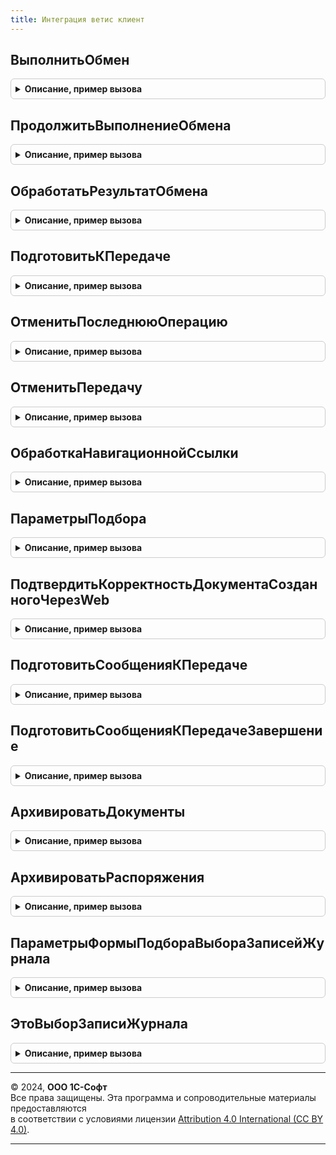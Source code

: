 ```yaml
---
title: Интеграция ветис клиент
---
```



## ВыполнитьОбмен
<details style="margin: 1em 0; padding: 0.5em; border: 1px solid #ccc; border-radius: 6px;">

<summary style="font-weight: bold; cursor: pointer;">Описание, пример вызова</summary>

```bsl

// Выполняет отправку подготовленных сообщений, загрузку новых документов, обработку ответов из ВЕТИС.
//
// Параметры:
//   Форма - ФормаКлиентскогоПриложения - источник команды выполнения обмена
//   ХозяйствующиеСубъекты - Неопределено, Массив Из СправочникСсылка.ХозяйствующиеСубъектыВЕТИС, СправочникСсылка.ХозяйствующиеСубъектыВЕТИС - Хозяйствующие субъекты, по которым необходимо выполнить обмен.
//   ОповещениеПриЗавершении - ОписаниеОповещения - Оповещение при завершении операции.
//
Процедура ВыполнитьОбмен(Форма, ХозяйствующиеСубъекты = Неопределено, ОповещениеПриЗавершении = Неопределено) Экспорт
```

Пример вызова
```bsl
ИнтеграцияВЕТИСКлиент.ВыполнитьОбмен(Форма, ХозяйствующиеСубъекты, ОповещениеПриЗавершении);
```
</details>

## ПродолжитьВыполнениеОбмена
<details style="margin: 1em 0; padding: 0.5em; border: 1px solid #ccc; border-radius: 6px;">

<summary style="font-weight: bold; cursor: pointer;">Описание, пример вызова</summary>

```bsl

Процедура ПродолжитьВыполнениеОбмена(Форма, Контекст = Неопределено, ОповещениеПриЗавершении = Неопределено, ВыводитьОкноОжидания = Истина) Экспорт
```

Пример вызова
```bsl
ИнтеграцияВЕТИСКлиент.ПродолжитьВыполнениеОбмена(Форма, Контекст, ОповещениеПриЗавершении, ВыводитьОкноОжидания);
```
</details>

## ОбработатьРезультатОбмена
<details style="margin: 1em 0; padding: 0.5em; border: 1px solid #ccc; border-radius: 6px;">

<summary style="font-weight: bold; cursor: pointer;">Описание, пример вызова</summary>

```bsl

Процедура ОбработатьРезультатОбмена(РезультатОбмена, Форма, Контекст = Неопределено, ОповещениеПриЗавершении = Неопределено, ВыводитьОкноОжидания = Истина) Экспорт
```

Пример вызова
```bsl
ИнтеграцияВЕТИСКлиент.ОбработатьРезультатОбмена(РезультатОбмена, Форма, Контекст, ОповещениеПриЗавершении, ВыводитьОкноОжидания);
```
</details>

## ПодготовитьКПередаче
<details style="margin: 1em 0; padding: 0.5em; border: 1px solid #ccc; border-radius: 6px;">

<summary style="font-weight: bold; cursor: pointer;">Описание, пример вызова</summary>

```bsl

// Формирует сообщение для передачи в ВетИС, согласно указанной операции.
//
// Параметры:
//  Форма - ФормаКлиентскогоПриложения - форма объекта документа ВетИС к передаче
//  ДальнейшееДействие - ПеречислениеСсылка.ДальнейшиеДействияПоВзаимодействиюВЕТИС - выполняемая операция обмена.
//
Процедура ПодготовитьКПередаче(Форма, ПараметрыПередачи) Экспорт
```

Пример вызова
```bsl
ИнтеграцияВЕТИСКлиент.ПодготовитьКПередаче(Форма, ПараметрыПередачи) 
```
</details>

## ОтменитьПоследнююОперацию
<details style="margin: 1em 0; padding: 0.5em; border: 1px solid #ccc; border-radius: 6px;">

<summary style="font-weight: bold; cursor: pointer;">Описание, пример вызова</summary>

```bsl

// Отменяет последнюю операцию (например, если возникла ошибка передачи данных).
//
// Параметры:
//  ДокументСсылка - ДокументСсылка - документ, по которому требуется отменить операцию.
//
Процедура ОтменитьПоследнююОперацию(ДокументСсылка) Экспорт
```

Пример вызова
```bsl
ИнтеграцияВЕТИСКлиент.ОтменитьПоследнююОперацию(ДокументСсылка) 
```
</details>

## ОтменитьПередачу
<details style="margin: 1em 0; padding: 0.5em; border: 1px solid #ccc; border-radius: 6px;">

<summary style="font-weight: bold; cursor: pointer;">Описание, пример вызова</summary>

```bsl

// Удаляет неотправленную операцию из очереди передачи данных в ВетИС.
//
// Параметры:
//  ДокументСсылка - ДокументСсылка - документ, по которому требуется отменить передачу данных.
//
Процедура ОтменитьПередачу(ДокументСсылка) Экспорт
```

Пример вызова
```bsl
ИнтеграцияВЕТИСКлиент.ОтменитьПередачу(ДокументСсылка) 
```
</details>

## ОбработкаНавигационнойСсылки
<details style="margin: 1em 0; padding: 0.5em; border: 1px solid #ccc; border-radius: 6px;">

<summary style="font-weight: bold; cursor: pointer;">Описание, пример вызова</summary>

```bsl

// Обрабатывает нажатие на гиперссылку в формах.
//
// Параметры:
//  НавигационнаяСсылкаФорматированнойСтроки - Строка	 - навигационная ссылка на объект.
//  СтандартнаяОбработка					 - Булево	 - признак стандартной обработки.
//  ОбъектФормы								 - ДанныеФормыСтруктура	 - данные формы,
//		которые содержат ссылки на грузополучателя и грузоотправителя.
//
Процедура ОбработкаНавигационнойСсылки(НавигационнаяСсылкаФорматированнойСтроки, СтандартнаяОбработка, ОбъектФормы) Экспорт
```

Пример вызова
```bsl
ИнтеграцияВЕТИСКлиент.ОбработкаНавигационнойСсылки(НавигационнаяСсылкаФорматированнойСтроки, СтандартнаяОбработка, ОбъектФормы) 
```
</details>

## ПараметрыПодбора
<details style="margin: 1em 0; padding: 0.5em; border: 1px solid #ccc; border-radius: 6px;">

<summary style="font-weight: bold; cursor: pointer;">Описание, пример вызова</summary>

```bsl

// Формирует параметры для подбора элементов на основании параметров указанных для элемента формы.
// Используется для подбора в формах выбора с такими же параметрами выбора, как и при выборе.
//
// Параметры:
//  ЭлементФормы - ПолеВвода - Элемент формы в котором указаны параметры подбора.
//  Форма		 - ФормаКлиентскогоПриложения - Форма на которой расположен элемент. Используется для получения параметров.
//
// Возвращаемое значение:
//  Структура - параметры подбора.
//
Функция ПараметрыПодбора(ЭлементФормы, Форма) Экспорт
```

Пример вызова
```bsl
Результат = ИнтеграцияВЕТИСКлиент.ПараметрыПодбора(ЭлементФормы, Форма) 
```
</details>

## ПодтвердитьКорректностьДокументаСозданногоЧерезWeb
<details style="margin: 1em 0; padding: 0.5em; border: 1px solid #ccc; border-radius: 6px;">

<summary style="font-weight: bold; cursor: pointer;">Описание, пример вызова</summary>

```bsl

// Устанавливает для документа дальнейшие действия в значение "НеТребуется".
//
// Параметры:
//  ДокументСсылка - ДокументСсылка - документ, по которому требуется отменить передачу данных.
//
Процедура ПодтвердитьКорректностьДокументаСозданногоЧерезWeb(ДокументСсылка) Экспорт
```

Пример вызова
```bsl
ИнтеграцияВЕТИСКлиент.ПодтвердитьКорректностьДокументаСозданногоЧерезWeb(ДокументСсылка) 
```
</details>

## ПодготовитьСообщенияКПередаче
<details style="margin: 1em 0; padding: 0.5em; border: 1px solid #ccc; border-radius: 6px;">

<summary style="font-weight: bold; cursor: pointer;">Описание, пример вызова</summary>

```bsl

// Обработчик команд по выполнению требуемого дальнейшего действия в динамических списках
//
// Параметры:
//  ДинамическийСписок - ДанныеФормыКоллекция - список в котором выполняется команда
//  ПараметрыПередачи  - См. ИнтеграцияИСКлиентСервер.ИнициализироватьПараметрыПередачиДанных
//  ПравоИзменения     - Булево - разрешено ли проведение данного вида документа из списка
Процедура ПодготовитьСообщенияКПередаче(ДинамическийСписок, ПараметрыПередачи, ПравоИзменения) Экспорт
```

Пример вызова
```bsl
ИнтеграцияВЕТИСКлиент.ПодготовитьСообщенияКПередаче(ДинамическийСписок, ПараметрыПередачи, ПравоИзменения) 
```
</details>

## ПодготовитьСообщенияКПередачеЗавершение
<details style="margin: 1em 0; padding: 0.5em; border: 1px solid #ccc; border-radius: 6px;">

<summary style="font-weight: bold; cursor: pointer;">Описание, пример вызова</summary>

```bsl

// Обработчик завершения процедуры ПодготовитьСообщенияКПередаче.
//
// Параметры:
//  Контекст - Структура - контекст выполнения обработчика:
//   * МассивДокументов       - Массив Из Документссылка - список ссылок на обрабатываемые документы,
//   * НепроведенныеДокументы - Массив Из Документссылка - документы, исключенные из обработки,
//   * ДинамическийСписок     - ДанныеФормыКоллекция - список в котором выполняется команда,
//   * ПараметрыПередачи      - Структура - (См. ИнтеграцияВЕТИСКлиентСервер.СтруктураПараметрыПередачи)
//  ДополнительныеПараметры - Неопределено - не используется
Процедура ПодготовитьСообщенияКПередачеЗавершение(Контекст, ДополнительныеПараметры = Неопределено) Экспорт
```

Пример вызова
```bsl
ИнтеграцияВЕТИСКлиент.ПодготовитьСообщенияКПередачеЗавершение(Контекст, ДополнительныеПараметры);
```
</details>

## АрхивироватьДокументы
<details style="margin: 1em 0; padding: 0.5em; border: 1px solid #ccc; border-radius: 6px;">

<summary style="font-weight: bold; cursor: pointer;">Описание, пример вызова</summary>

```bsl

// Выполняет архивирование документов.
//
// Параметры:
// 	Результат - КодВозвратаДиалога - Ответ на вопрос архивирования.
// 	ДополнительныеПараметры - Структура - Структура дополнительных параметров.
//
Процедура АрхивироватьДокументы(Результат, ДополнительныеПараметры) Экспорт
```

Пример вызова
```bsl
ИнтеграцияВЕТИСКлиент.АрхивироватьДокументы(Результат, ДополнительныеПараметры) 
```
</details>

## АрхивироватьРаспоряжения
<details style="margin: 1em 0; padding: 0.5em; border: 1px solid #ccc; border-radius: 6px;">

<summary style="font-weight: bold; cursor: pointer;">Описание, пример вызова</summary>

```bsl

// Выполняет архивирование распоряжений к оформлению.
//
// Параметры:
// 	Результат - КодВозвратаДиалога - Ответ на вопрос архивирования.
// 	ДополнительныеПараметры - Структура - Структура дополнительных параметров.
//
Процедура АрхивироватьРаспоряжения(Результат, ДополнительныеПараметры) Экспорт
```

Пример вызова
```bsl
ИнтеграцияВЕТИСКлиент.АрхивироватьРаспоряжения(Результат, ДополнительныеПараметры) 
```
</details>

## ПараметрыФормыПодбораВыбораЗаписейЖурнала
<details style="margin: 1em 0; padding: 0.5em; border: 1px solid #ccc; border-radius: 6px;">

<summary style="font-weight: bold; cursor: pointer;">Описание, пример вызова</summary>

```bsl

// Параметры формы подбора выбора записей журнала.
//
// Параметры:
//  ХозяйствующийСубъект - СправочникСсылка.ХозяйствующиеСубъектыВЕТИС
//  Предприятие - СправочникСсылка.ПредприятияВЕТИС
//  ТекущиеДанные - Неопределено, ДанныеФормыСтруктура - текущие данные
//
// Возвращаемое значение:
//  Структура - Параметры формы подбора выбора записей журнала:
// * РежимВыбора - Булево -
// * ЗакрыватьПриВыборе - Булево -
// * Отбор - Структура - :
// ** ХозяйствующийСубъект - СправочникСсылка.ХозяйствующиеСубъектыВЕТИС
// ** Предприятие - СправочникСсылка.ПредприятияВЕТИС
Функция ПараметрыФормыПодбораВыбораЗаписейЖурнала(ХозяйствующийСубъект, Предприятие, ТекущиеДанные = Неопределено) Экспорт
```

Пример вызова
```bsl
Результат = ИнтеграцияВЕТИСКлиент.ПараметрыФормыПодбораВыбораЗаписейЖурнала(ХозяйствующийСубъект, Предприятие, ТекущиеДанные);
```
</details>

## ЭтоВыборЗаписиЖурнала
<details style="margin: 1em 0; padding: 0.5em; border: 1px solid #ccc; border-radius: 6px;">

<summary style="font-weight: bold; cursor: pointer;">Описание, пример вызова</summary>

```bsl

// Это выбор записи журнала.
//
// Параметры:
//  ВыбранноеЗначение - Произвольный
//
// Возвращаемое значение:
//  Булево - Это выбор записи журнала
Функция ЭтоВыборЗаписиЖурнала(ВыбранноеЗначение) Экспорт
```

Пример вызова
```bsl
Результат = ИнтеграцияВЕТИСКлиент.ЭтоВыборЗаписиЖурнала(ВыбранноеЗначение) 
```
</details>

---

© 2024, **ООО 1С-Софт**  
Все права защищены. Эта программа и сопроводительные материалы предоставляются  
в соответствии с условиями лицензии [Attribution 4.0 International (CC BY 4.0)](https://creativecommons.org/licenses/by/4.0/legalcode).

---
